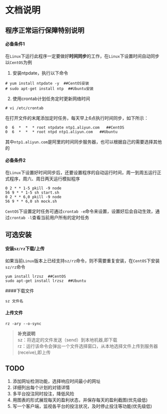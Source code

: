 文档说明
========

## 程序正常运行保障特别说明
#### 必备条件1
在`Linux`下运行此程序一定要做好**时间同步**的工作，在`Linux`下设置时间自动同步
以`CentOS`为例
1. 安装ntpdate，执行以下命令
```shell
# yum install ntpdate -y  ##CentOS安装
# sudo apt-get install ntp  ##Ubuntu安装
```
2. 使用crontab计划任务定时更新网络时间
```shell
# vi /etc/crontab
```
在打开文件的末尾添加定时任务，每天早上6点执行时间同步，如下所示：
```shell
0  6  *  *  * root ntpdate ntp1.aliyun.com   ##CentOS
0  6  *  *  * root ntpd ntp1.aliyun.com   ##Ubuntu
```
 其中`ntp1.aliyun.com`是阿里的时间同步服务器，也可以根据自己的需要选择其他的
#### 必备条件2
在`Linux`下设置好时间同步后，还要设置程序的自动运行时间，周一到周五运行正式程序，周六、周日两天运行模拟程序
```shell
0 2 * * 1-5 pkill -9 node
56 9 * * 1-5 sh start.sh
0 2 * * 6,0 pkill -9 node
56 9 * * 6,0 sh mock.sh
```
`CentOS`下设置定时任务可通过`crontab -e`命令来设置，设置好后会自动生效，通过`crontab -l`查看当前用户所有的定时任务

## 可选安装
#### 安装`sz/rz`下载/上传
如果当前`Linux`版本上已经支持`sz/rz`命令，则不需要重复安装，在`CentOS`下安装`sz/rz`命令
```shell
yum install lrzsz  ##CentOS
sudo apt-get install lrzsz  ##Ubuntu
```
####下载文件

```shell
sz 文件名
```

#### 上传文件

```shell
rz -ary --o-sync
```


> **补充说明**   
> sz：将选定的文件发送（send）到本地机器,即下载  
> rz：运行该命令会弹出一个文件选择窗口，从本地选择文件上传到服务器(receive),即上传

## TODO

1. 添加网址检测功能，选择响应时间最小的网址
2. 详细列出每个计划的对错详情
3. 多平台投注同时投注，降低风险
4. 用图表的形式展现每天的盈利状态，并保存每天的盈利截图(优先级低)
5. 写一个客户端，监视各平台的投注状况，及时停止投注等功能(优先级低)